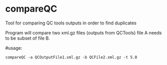 # compareQC
Tool for comparing QC tools outputs in order to find duplicates

Program will compare two xml.gz files (outputs from QCTools) file A needs to be subset of file B.

#usage:

```
compareQC -a QCOutputFile1.xml.gz -b QCFile2.xml.gz -t 5.0
```

